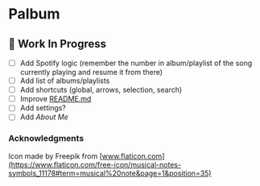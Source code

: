 # Palbum

## :construction: Work In Progress
 - [ ] Add Spotify logic (remember the number in album/playlist of the song currently playing and resume it from there) 
 - [ ] Add list of albums/playlists
 - [ ] Add shortcuts (global, arrows, selection, search)
 - [ ] Improve [README.md](readme.md)
 - [ ] Add settings?
 - [ ] Add _About Me_

### Acknowledgments

Icon made by Freepik from [www.flaticon.com](https://www.flaticon.com/free-icon/musical-notes-symbols_11178#term=musical%20note&page=1&position=35)
